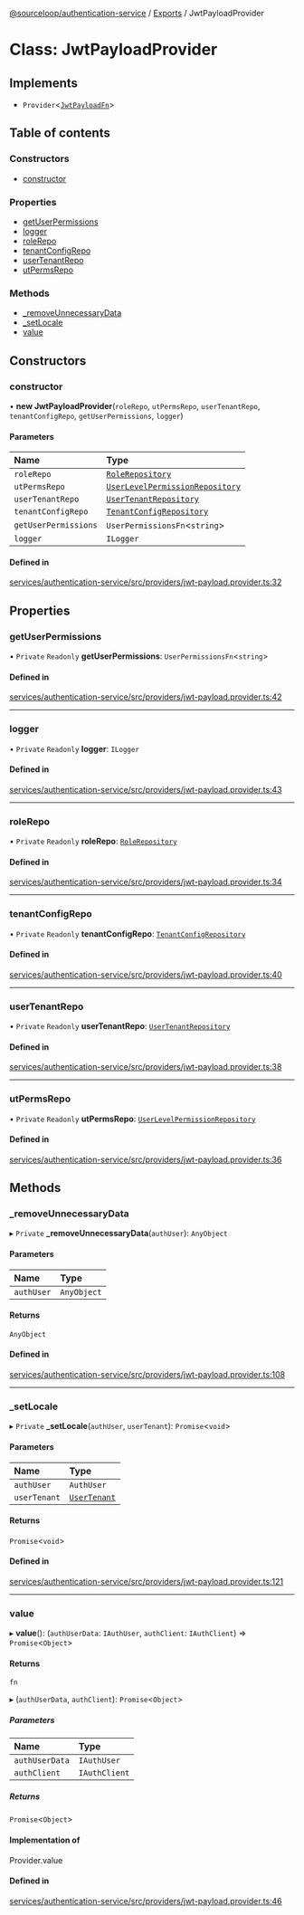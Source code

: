 [@sourceloop/authentication-service](../README.md) / [Exports](../modules.md) / JwtPayloadProvider

# Class: JwtPayloadProvider

## Implements

- `Provider`<[`JwtPayloadFn`](../modules.md#jwtpayloadfn)\>

## Table of contents

### Constructors

- [constructor](JwtPayloadProvider.md#constructor)

### Properties

- [getUserPermissions](JwtPayloadProvider.md#getuserpermissions)
- [logger](JwtPayloadProvider.md#logger)
- [roleRepo](JwtPayloadProvider.md#rolerepo)
- [tenantConfigRepo](JwtPayloadProvider.md#tenantconfigrepo)
- [userTenantRepo](JwtPayloadProvider.md#usertenantrepo)
- [utPermsRepo](JwtPayloadProvider.md#utpermsrepo)

### Methods

- [\_removeUnnecessaryData](JwtPayloadProvider.md#_removeunnecessarydata)
- [\_setLocale](JwtPayloadProvider.md#_setlocale)
- [value](JwtPayloadProvider.md#value)

## Constructors

### constructor

• **new JwtPayloadProvider**(`roleRepo`, `utPermsRepo`, `userTenantRepo`, `tenantConfigRepo`, `getUserPermissions`, `logger`)

#### Parameters

| Name | Type |
| :------ | :------ |
| `roleRepo` | [`RoleRepository`](RoleRepository.md) |
| `utPermsRepo` | [`UserLevelPermissionRepository`](UserLevelPermissionRepository.md) |
| `userTenantRepo` | [`UserTenantRepository`](UserTenantRepository.md) |
| `tenantConfigRepo` | [`TenantConfigRepository`](TenantConfigRepository.md) |
| `getUserPermissions` | `UserPermissionsFn`<`string`\> |
| `logger` | `ILogger` |

#### Defined in

[services/authentication-service/src/providers/jwt-payload.provider.ts:32](https://github.com/sourcefuse/loopback4-microservice-catalog/blob/089fc2dc0/services/authentication-service/src/providers/jwt-payload.provider.ts#L32)

## Properties

### getUserPermissions

• `Private` `Readonly` **getUserPermissions**: `UserPermissionsFn`<`string`\>

#### Defined in

[services/authentication-service/src/providers/jwt-payload.provider.ts:42](https://github.com/sourcefuse/loopback4-microservice-catalog/blob/089fc2dc0/services/authentication-service/src/providers/jwt-payload.provider.ts#L42)

___

### logger

• `Private` `Readonly` **logger**: `ILogger`

#### Defined in

[services/authentication-service/src/providers/jwt-payload.provider.ts:43](https://github.com/sourcefuse/loopback4-microservice-catalog/blob/089fc2dc0/services/authentication-service/src/providers/jwt-payload.provider.ts#L43)

___

### roleRepo

• `Private` `Readonly` **roleRepo**: [`RoleRepository`](RoleRepository.md)

#### Defined in

[services/authentication-service/src/providers/jwt-payload.provider.ts:34](https://github.com/sourcefuse/loopback4-microservice-catalog/blob/089fc2dc0/services/authentication-service/src/providers/jwt-payload.provider.ts#L34)

___

### tenantConfigRepo

• `Private` `Readonly` **tenantConfigRepo**: [`TenantConfigRepository`](TenantConfigRepository.md)

#### Defined in

[services/authentication-service/src/providers/jwt-payload.provider.ts:40](https://github.com/sourcefuse/loopback4-microservice-catalog/blob/089fc2dc0/services/authentication-service/src/providers/jwt-payload.provider.ts#L40)

___

### userTenantRepo

• `Private` `Readonly` **userTenantRepo**: [`UserTenantRepository`](UserTenantRepository.md)

#### Defined in

[services/authentication-service/src/providers/jwt-payload.provider.ts:38](https://github.com/sourcefuse/loopback4-microservice-catalog/blob/089fc2dc0/services/authentication-service/src/providers/jwt-payload.provider.ts#L38)

___

### utPermsRepo

• `Private` `Readonly` **utPermsRepo**: [`UserLevelPermissionRepository`](UserLevelPermissionRepository.md)

#### Defined in

[services/authentication-service/src/providers/jwt-payload.provider.ts:36](https://github.com/sourcefuse/loopback4-microservice-catalog/blob/089fc2dc0/services/authentication-service/src/providers/jwt-payload.provider.ts#L36)

## Methods

### \_removeUnnecessaryData

▸ `Private` **_removeUnnecessaryData**(`authUser`): `AnyObject`

#### Parameters

| Name | Type |
| :------ | :------ |
| `authUser` | `AnyObject` |

#### Returns

`AnyObject`

#### Defined in

[services/authentication-service/src/providers/jwt-payload.provider.ts:108](https://github.com/sourcefuse/loopback4-microservice-catalog/blob/089fc2dc0/services/authentication-service/src/providers/jwt-payload.provider.ts#L108)

___

### \_setLocale

▸ `Private` **_setLocale**(`authUser`, `userTenant`): `Promise`<`void`\>

#### Parameters

| Name | Type |
| :------ | :------ |
| `authUser` | `AuthUser` |
| `userTenant` | [`UserTenant`](UserTenant.md) |

#### Returns

`Promise`<`void`\>

#### Defined in

[services/authentication-service/src/providers/jwt-payload.provider.ts:121](https://github.com/sourcefuse/loopback4-microservice-catalog/blob/089fc2dc0/services/authentication-service/src/providers/jwt-payload.provider.ts#L121)

___

### value

▸ **value**(): (`authUserData`: `IAuthUser`, `authClient`: `IAuthClient`) => `Promise`<`Object`\>

#### Returns

`fn`

▸ (`authUserData`, `authClient`): `Promise`<`Object`\>

##### Parameters

| Name | Type |
| :------ | :------ |
| `authUserData` | `IAuthUser` |
| `authClient` | `IAuthClient` |

##### Returns

`Promise`<`Object`\>

#### Implementation of

Provider.value

#### Defined in

[services/authentication-service/src/providers/jwt-payload.provider.ts:46](https://github.com/sourcefuse/loopback4-microservice-catalog/blob/089fc2dc0/services/authentication-service/src/providers/jwt-payload.provider.ts#L46)
